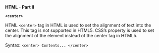 **HTML - Part II**

**`<center>`**

HTML `<center>` tag in HTML is used to set the alignment of text into the center. This tag is not supported in HTML5. CSS’s property is used to set the alignment of the element instead of the center tag in HTML5.

Syntax:
  `<center> Contents... </center>`


